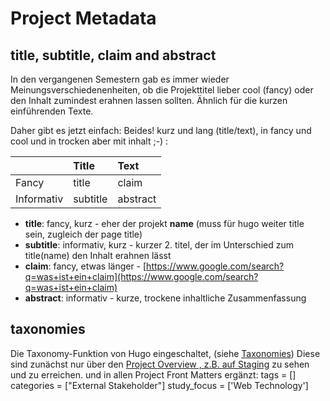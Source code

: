 # Project Metadata

## title, subtitle, claim and abstract

In den vergangenen Semestern gab es immer wieder Meinungsverschiedenenheiten, ob 
die Projekttitel lieber cool (fancy)  oder
den Inhalt zumindest erahnen lassen sollten.
Ähnlich für die kurzen einführenden Texte.

Daher gibt es jetzt einfach: Beides!
kurz und lang (title/text), in fancy und cool 
und in trocken aber mit inhalt ;-) :


|            | Title    | Text     |
| :--------- | :------- | :------- |
| Fancy      | title    | claim    |
| Informativ | subtitle | abstract |

- **title**: fancy, kurz - eher der projekt **name** (muss für hugo weiter title sein, zugleich der page title)
- **subtitle**: informativ, kurz - kurzer 2. titel, der im Unterschied zum title(name) den Inhalt erahnen lässt
- **claim**: fancy, etwas länger - [https://www.google.com/search?q=was+ist+ein+claim](https://www.google.com/search?q=was+ist+ein+claim)
- **abstract**: informativ - kurze, trockene inhaltliche Zusammenfassung

## taxonomies
Die Taxonomy-Funktion von Hugo eingeschaltet, (siehe [Taxonomies](https://gohugo.io/content-management/taxonomies/)) 
Diese sind zunächst nur über den [Project Overview , z.B. auf Staging](https://htw-imi-showtime.github.io/staging/ss24/project_overview/)
zu sehen und zu erreichen.
und in allen Project Front Matters ergänzt:
tags = []
categories = ["External Stakeholder"]
study_focus = ['Web Technology']

